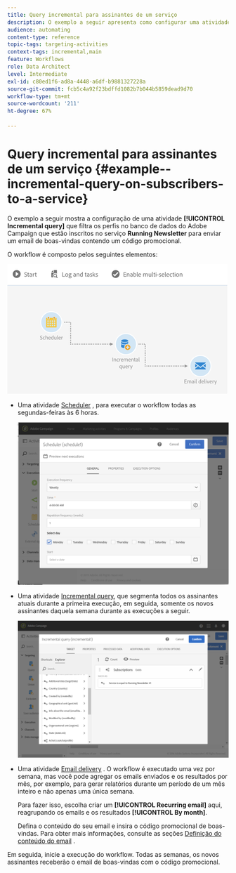```yaml
---
title: Query incremental para assinantes de um serviço
description: O exemplo a seguir apresenta como configurar uma atividade Query incremental para filtrar assinantes de um serviço.
audience: automating
content-type: reference
topic-tags: targeting-activities
context-tags: incremental,main
feature: Workflows
role: Data Architect
level: Intermediate
exl-id: c80ed1f6-ad8a-4448-a6df-b9881327228a
source-git-commit: fcb5c4a92f23bdffd1082b7b044b5859dead9d70
workflow-type: tm+mt
source-wordcount: '211'
ht-degree: 67%

---
```


# Query incremental para assinantes de um serviço {#example--incremental-query-on-subscribers-to-a-service}

O exemplo a seguir mostra a configuração de uma atividade **[!UICONTROL Incremental query]** que filtra os perfis no banco de dados do Adobe Campaign que estão inscritos no serviço **Running Newsletter** para enviar um email de boas-vindas contendo um código promocional.

O workflow é composto pelos seguintes elementos:

![](assets/incremental_query_example1.png)

* Uma atividade [Scheduler](../../automating/using/scheduler.md) , para executar o workflow todas as segundas-feiras às 6 horas.

   ![](assets/incremental_query_example2.png)

* Uma atividade [Incremental query](../../automating/using/incremental-query.md), que segmenta todos os assinantes atuais durante a primeira execução, em seguida, somente os novos assinantes daquela semana durante as execuções a seguir.

   ![](assets/incremental_query_example3.png)

* Uma atividade [Email delivery](../../automating/using/email-delivery.md) . O workflow é executado uma vez por semana, mas você pode agregar os emails enviados e os resultados por mês, por exemplo, para gerar relatórios durante um período de um mês inteiro e não apenas uma única semana.

   Para fazer isso, escolha criar um **[!UICONTROL Recurring email]** aqui, reagrupando os emails e os resultados **[!UICONTROL By month]**.

   Defina o conteúdo do seu email e insira o código promocional de boas-vindas. Para obter mais informações, consulte as seções [Definição do conteúdo do email](../../designing/using/personalization.md) .

Em seguida, inicie a execução do workflow. Todas as semanas, os novos assinantes receberão o email de boas-vindas com o código promocional.
